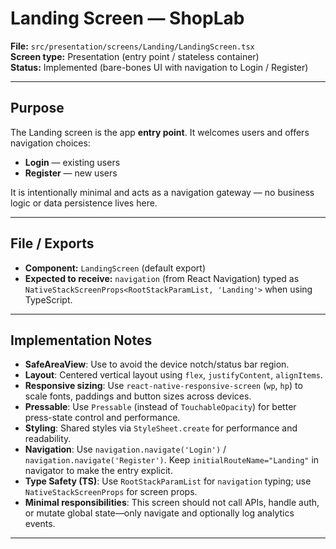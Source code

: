 # Landing Screen — ShopLab

**File:** `src/presentation/screens/Landing/LandingScreen.tsx`  
**Screen type:** Presentation (entry point / stateless container)  
**Status:** Implemented (bare-bones UI with navigation to Login / Register)

---

## Purpose
The Landing screen is the app **entry point**. It welcomes users and offers navigation choices:
- **Login** — existing users
- **Register** — new users

It is intentionally minimal and acts as a navigation gateway — no business logic or data persistence lives here.

---

## File / Exports
- **Component:** `LandingScreen` (default export)  
- **Expected to receive:** `navigation` (from React Navigation) typed as `NativeStackScreenProps<RootStackParamList, 'Landing'>` when using TypeScript.

---

## Implementation Notes
- **SafeAreaView**: Use to avoid the device notch/status bar region.
- **Layout**: Centered vertical layout using `flex`, `justifyContent`, `alignItems`.
- **Responsive sizing**: Use `react-native-responsive-screen` (`wp`, `hp`) to scale fonts, paddings and button sizes across devices.
- **Pressable**: Use `Pressable` (instead of `TouchableOpacity`) for better press-state control and performance.
- **Styling**: Shared styles via `StyleSheet.create` for performance and readability.
- **Navigation**: Use `navigation.navigate('Login')` / `navigation.navigate('Register')`. Keep `initialRouteName="Landing"` in navigator to make the entry explicit.
- **Type Safety (TS)**: Use `RootStackParamList` for `navigation` typing; use `NativeStackScreenProps` for screen props.
- **Minimal responsibilities**: This screen should not call APIs, handle auth, or mutate global state—only navigate and optionally log analytics events.

---

